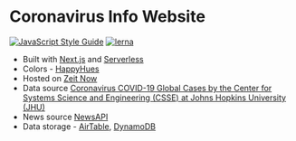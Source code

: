 # Coronavirus Info Website

[![JavaScript Style Guide](https://img.shields.io/badge/code_style-standard-brightgreen.svg)](https://standardjs.com) [![lerna](https://img.shields.io/badge/maintained%20with-lerna-cc00ff.svg)](https://lerna.js.org/)

* Built with [Next.js](https://nextjs.org/) and [Serverless](https://serverless.com/)
* Colors - [HappyHues](https://www.happyhues.co/palettes/6)
* Hosted on [Zeit Now](https://zeit.co/)
* Data source [Coronavirus COVID-19 Global Cases by the Center for Systems Science and Engineering (CSSE) at Johns Hopkins University (JHU)](https://gisanddata.maps.arcgis.com/apps/opsdashboard/index.html#/bda7594740fd40299423467b48e9ecf6)
* News source [NewsAPI](https://newsapi.org)
* Data storage - [AirTable](https://airtable.com), [DynamoDB](https://aws.amazon.com/dynamodb/)
